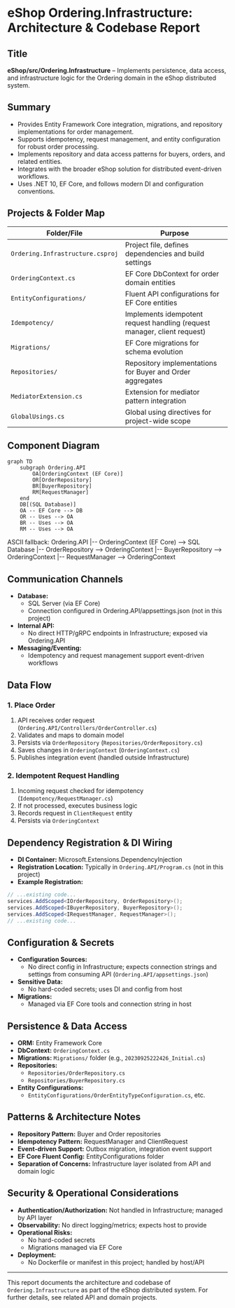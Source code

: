 # eShop Ordering.Infrastructure: Architecture & Codebase Report

## Title
**eShop/src/Ordering.Infrastructure** – Implements persistence, data access, and infrastructure logic for the Ordering domain in the eShop distributed system.

## Summary
- Provides Entity Framework Core integration, migrations, and repository implementations for order management.
- Supports idempotency, request management, and entity configuration for robust order processing.
- Implements repository and data access patterns for buyers, orders, and related entities.
- Integrates with the broader eShop solution for distributed event-driven workflows.
- Uses .NET 10, EF Core, and follows modern DI and configuration conventions.

## Projects & Folder Map
| Folder/File | Purpose |
|-------------|---------|
| `Ordering.Infrastructure.csproj` | Project file, defines dependencies and build settings |
| `OrderingContext.cs` | EF Core DbContext for order domain entities |
| `EntityConfigurations/` | Fluent API configurations for EF Core entities |
| `Idempotency/` | Implements idempotent request handling (request manager, client request) |
| `Migrations/` | EF Core migrations for schema evolution |
| `Repositories/` | Repository implementations for Buyer and Order aggregates |
| `MediatorExtension.cs` | Extension for mediator pattern integration |
| `GlobalUsings.cs` | Global using directives for project-wide scope |

## Component Diagram
```mermaid
graph TD
    subgraph Ordering.API
        OA[OrderingContext (EF Core)]
        OR[OrderRepository]
        BR[BuyerRepository]
        RM[RequestManager]
    end
    DB[(SQL Database)]
    OA -- EF Core --> DB
    OR -- Uses --> OA
    BR -- Uses --> OA
    RM -- Uses --> OA
```

ASCII fallback:
Ordering.API
  |-- OrderingContext (EF Core) --> SQL Database
  |-- OrderRepository --> OrderingContext
  |-- BuyerRepository --> OrderingContext
  |-- RequestManager --> OrderingContext

## Communication Channels
- **Database:**
  - SQL Server (via EF Core)
  - Connection configured in Ordering.API/appsettings.json (not in this project)
- **Internal API:**
  - No direct HTTP/gRPC endpoints in Infrastructure; exposed via Ordering.API
- **Messaging/Eventing:**
  - Idempotency and request management support event-driven workflows

## Data Flow
### 1. Place Order
1. API receives order request (`Ordering.API/Controllers/OrderController.cs`)
2. Validates and maps to domain model
3. Persists via `OrderRepository` (`Repositories/OrderRepository.cs`)
4. Saves changes in `OrderingContext` (`OrderingContext.cs`)
5. Publishes integration event (handled outside Infrastructure)

### 2. Idempotent Request Handling
1. Incoming request checked for idempotency (`Idempotency/RequestManager.cs`)
2. If not processed, executes business logic
3. Records request in `ClientRequest` entity
4. Persists via `OrderingContext`

## Dependency Registration & DI Wiring
- **DI Container:** Microsoft.Extensions.DependencyInjection
- **Registration Location:** Typically in `Ordering.API/Program.cs` (not in this project)
- **Example Registration:**
```csharp
// ...existing code...
services.AddScoped<IOrderRepository, OrderRepository>();
services.AddScoped<IBuyerRepository, BuyerRepository>();
services.AddScoped<IRequestManager, RequestManager>();
// ...existing code...
```

## Configuration & Secrets
- **Configuration Sources:**
  - No direct config in Infrastructure; expects connection strings and settings from consuming API (`Ordering.API/appsettings.json`)
- **Sensitive Data:**
  - No hard-coded secrets; uses DI and config from host
- **Migrations:**
  - Managed via EF Core tools and connection string in host

## Persistence & Data Access
- **ORM:** Entity Framework Core
- **DbContext:** `OrderingContext.cs`
- **Migrations:** `Migrations/` folder (e.g., `20230925222426_Initial.cs`)
- **Repositories:**
  - `Repositories/OrderRepository.cs`
  - `Repositories/BuyerRepository.cs`
- **Entity Configurations:**
  - `EntityConfigurations/OrderEntityTypeConfiguration.cs`, etc.

## Patterns & Architecture Notes
- **Repository Pattern:** Buyer and Order repositories
- **Idempotency Pattern:** RequestManager and ClientRequest
- **Event-driven Support:** Outbox migration, integration event support
- **EF Core Fluent Config:** EntityConfigurations folder
- **Separation of Concerns:** Infrastructure layer isolated from API and domain logic

## Security & Operational Considerations
- **Authentication/Authorization:** Not handled in Infrastructure; managed by API layer
- **Observability:** No direct logging/metrics; expects host to provide
- **Operational Risks:**
  - No hard-coded secrets
  - Migrations managed via EF Core
- **Deployment:**
  - No Dockerfile or manifest in this project; handled by host/API

---

This report documents the architecture and codebase of `Ordering.Infrastructure` as part of the eShop distributed system. For further details, see related API and domain projects.
